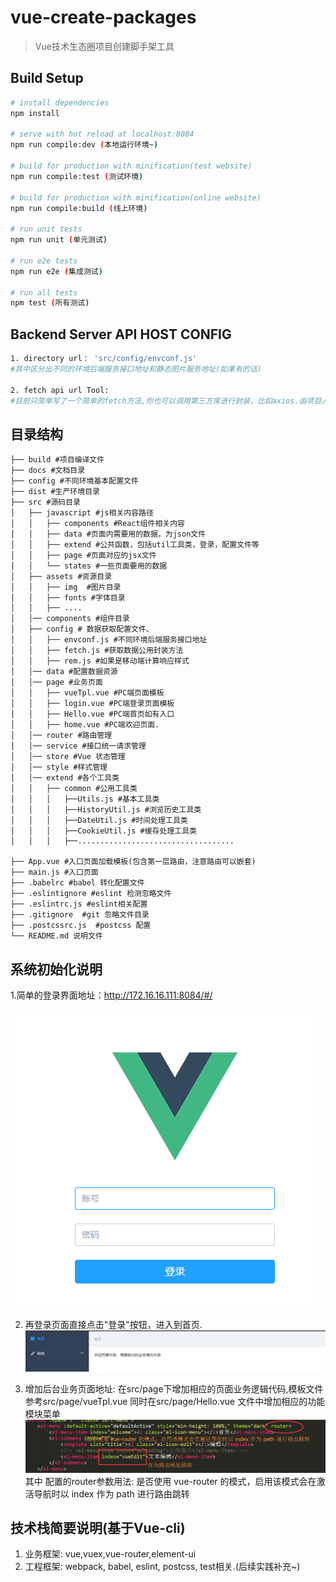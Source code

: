 # vue-create-packages

> Vue技术生态圈项目创建脚手架工具

## Build Setup

``` bash
# install dependencies
npm install

# serve with hot reload at localhost:8084
npm run compile:dev (本地运行环境~)

# build for production with minification(test website)
npm run compile:test (测试环境)

# build for production with minification(online website)
npm run compile:build (线上环境)

# run unit tests
npm run unit (单元测试)

# run e2e tests
npm run e2e (集成测试)

# run all tests
npm test (所有测试)
```

## Backend Server API HOST CONFIG
``` bash
1. directory url： 'src/config/envconf.js'
#其中区分出不同的环境后端服务接口地址和静态图片服务地址(如果有的话)

2. fetch api url Tool:
#目前只简单写了一个简单的fetch方法,你也可以调用第三方库进行封装，比如axios.由项目人员自己决定

```

## 目录结构
```
├── build #项目编译文件
├── docs #文档目录
├── config #不同环境基本配置文件
├── dist #生产环境目录
├── src #源码目录
│   ├── javascript #js相关内容路径
│   │   ├── components #React组件相关内容
│   │   ├── data #页面内需要用的数据，为json文件
│   │   ├── extend #公共函数，包括util工具类，登录，配置文件等
│   │   ├── page #页面对应的jsx文件
│   │   └── states #一些页面要用的数据
│   ├── assets #资源目录
│   │   ├── img  #图片目录
│   │   ├── fonts #字体目录
│   │   ├── ....
│   │── components #组件目录
│   ├── config # 数据获取配置文件、
│   │   ├── envconf.js #不同环境后端服务接口地址
│   │   ├── fetch.js #获取数据公用封装方法
│   │   ├── rem.js #如果是移动端计算响应样式
│   │── data #配置数据资源
│   │── page #业务页面
│   │   ├── vueTpl.vue #PC端页面模板
│   │   ├── login.vue #PC端登录页面模板
│   │   ├── Hello.vue #PC端首页如有入口
│   │   ├── home.vue #PC端欢迎页面.
│   │── router #路由管理
│   │── service #接口统一请求管理
│   │── store #Vue 状态管理
│   │── style #样式管理
│   │── extend #各个工具类
│   │   ├── common #公用工具类
│   │   │   ├──Utils.js #基本工具类
│   │   │   ├──HistoryUtil.js #浏览历史工具类
│   │   │   ├──DateUtil.js #时间处理工具类
│   │   │   ├──CookieUtil.js #缓存处理工具类
│   │   │   ├──...................................

├── App.vue #入口页面加载模板(包含第一层路由，注意路由可以嵌套)
├── main.js #入口页面
├── .babelrc #babel 转化配置文件
├── .eslintignore #eslint 检测忽略文件
├── .eslintrc.js #eslint相关配置
├── .gitignore  #git 忽略文件目录
├── .postcssrc.js  #postcss 配置
└── README.md 说明文件

```

## 系统初始化说明
1.简单的登录界面地址：http://172.16.16.111:8084/#/

![image](docs/login.png)

2. 再登录页面直接点击"登录"按钮，进入到首页.
![image](docs/business.png)

3. 增加后台业务页面地址:
在src/page下增加相应的页面业务逻辑代码,模板文件参考src/page/vueTpl.vue
同时在src/page/Hello.vue 文件中增加相应的功能模块菜单
![image](docs/menu.png)
其中 配置的router参数用法: 是否使用 vue-router 的模式，启用该模式会在激活导航时以 index 作为 path 进行路由跳转


## 技术栈简要说明(基于Vue-cli)
1. 业务框架: vue,vuex,vue-router,element-ui
2. 工程框架: webpack, babel, eslint, postcss, test相关.(后续实践补充~)